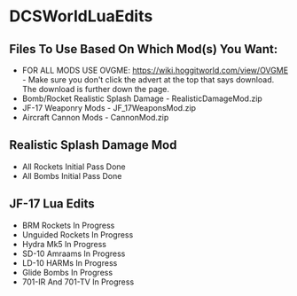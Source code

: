 # DCSWorldLuaEdits

## Files To Use Based On Which Mod(s) You Want:
* FOR ALL MODS USE OVGME: https://wiki.hoggitworld.com/view/OVGME - Make sure you don't click the advert at the top that says download. The download is further down the page.
* Bomb/Rocket Realistic Splash Damage - RealisticDamageMod.zip
* JF-17 Weaponry Mods - JF_17WeaponsMod.zip
* Aircraft Cannon Mods - CannonMod.zip

## Realistic Splash Damage Mod
* All Rockets Initial Pass Done
* All Bombs Initial Pass Done

## JF-17 Lua Edits
* BRM Rockets In Progress
* Unguided Rockets In Progress
* Hydra Mk5 In Progress
* SD-10 Amraams In Progress
* LD-10 HARMs In Progress
* Glide Bombs In Progress
* 701-IR And 701-TV In Progress
